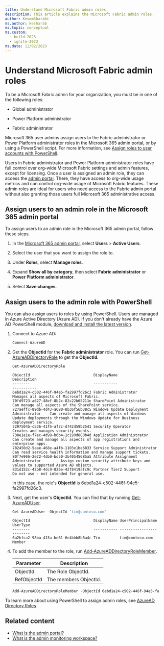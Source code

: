 ```yaml
---
title: Understand Microsoft Fabric admin roles
description: This article explains the Microsoft Fabric admin roles.
author: KesemSharabi
ms.author: kesharab
ms.topic: conceptual
ms.custom:
  - build-2023
  - ignite-2023
ms.date: 11/02/2023
---
```


# Understand Microsoft Fabric admin roles

To be a Microsoft Fabric admin for your organization, you must be in one of the following roles:

* Global administrator

* Power Platform administrator

* Fabric administrator

Microsoft 365 user admins assign users to the Fabric administrator or Power Platform administrator roles in the Microsoft 365 admin portal, or by using a PowerShell script. For more information, see [Assign roles to user accounts with PowerShell](/office365/enterprise/powershell/assign-roles-to-user-accounts-with-office-365-powershell).

Users in Fabric administrator and Power Platform administrator roles have full control over org-wide Microsoft Fabric settings and admin features, except for licensing. Once a user is assigned an admin role, they can access the [admin portal](admin-center.md). There, they have access to org-wide usage metrics and can control org-wide usage of Microsoft Fabric features. These admin roles are ideal for users who need access to the Fabric admin portal without also granting those users full Microsoft 365 administrative access.

## Assign users to an admin role in the Microsoft 365 admin portal

To assign users to an admin role in the Microsoft 365 admin portal, follow these steps.

1. In the [Microsoft 365 admin portal](https://portal.office.com/adminportal/home#/homepage), select **Users** > **Active Users**.

2. Select the user that you want to assign the role to.

3. Under **Roles**, select **Manage roles**.

4. Expand **Show all by category**, then select **Fabric administrator** or **Power Platform administrator**.

5. Select **Save changes**.

## Assign users to the admin role with PowerShell

You can also assign users to roles by using PowerShell. Users are managed in Azure Active Directory (Azure AD). If you don't already have the Azure AD PowerShell module, [download and install the latest version](https://www.powershellgallery.com/packages/AzureAD/).

1. Connect to Azure AD:
   ```powershell
   Connect-AzureAD
   ```

1. Get the **ObjectId** for the **Fabric administrator** role. You can run [Get-AzureADDirectoryRole](/powershell/module/azuread/get-azureaddirectoryrole) to get the **ObjectId**.

    ```powershell
    Get-AzureADDirectoryRole
    ```
    
    ```output
    ObjectId                             DisplayName                                Description
    --------                             -----------                                -----------
    6ebd1a24-c502-446f-94e5-fa2997fd26c3 Fabric Administrator                       Manages all aspects of Microsoft Fabric.
    70fd9723-a627-48ef-8b2c-82c22b65211e SharePoint Administrator                   Can manage all aspects of the SharePoint service.
    727aeffc-89db-4d43-a680-8b36f56b38c5 Windows Update Deployment Administrator    Can create and manage all aspects of Windows Update deployments through the Windows Update for Business deployment service.
    7297504b-c536-41f6-af7c-d742d59b2541 Security Operator                          Creates and manages security events.
    738e1e1e-f7ec-4d99-b6b4-1c190d880b4d Application Administrator                  Can create and manage all aspects of app registrations and enterprise apps.
    782450d2-5aae-468e-a4fb-1103e1be6833 Service Support Administrator              Can read service health information and manage support tickets.
    80f7e906-2e72-4db0-bd50-3b40545685a5 Attribute Assignment Administrator         Assign custom security attribute keys and values to supported Azure AD objects.
    831d152c-42b8-4dc9-826e-42f8419afc9c Partner Tier2 Support                      Do not use - not intended for general use.
    ```

    In this case, the role's **ObjectId** is 6ebd1a24-c502-446f-94e5-fa2997fd26c3.

1. Next, get the user's **ObjectId**. You can find that by running [Get-AzureADUser](/powershell/module/azuread/get-azureaduser).

    ```powershell
    Get-AzureADUser -ObjectId 'tim@contoso.com'
    ```
    
    ```output
    ObjectId                             DisplayName UserPrincipalName      UserType
    --------                             ----------- -----------------      --------
    6a2bfca2-98ba-413a-be61-6e4bbb8b8a4c Tim         tim@contoso.com        Member
    ```

1. To add the member to the role, run [Add-AzureADDirectoryRoleMember](/powershell/module/azuread/add-azureaddirectoryrolemember).

    | Parameter | Description |
    | --- | --- |
    | ObjectId |The Role ObjectId. |
    | RefObjectId |The members ObjectId. |

    ```powershell
    Add-AzureADDirectoryRoleMember -ObjectId 6ebd1a24-c502-446f-94e5-fa2997fd26c3 -RefObjectId 6a2bfca2-98ba-413a-be61-6e4bbb8b8a4c
    ```
To learn more about using PowerShell to assign admin roles, see [AzureAD Directory Roles](/powershell/module/azuread/#directory-roles).

## Related content

* [What is the admin portal?](admin-center.md)
* [What is the admin monitoring workspace?](monitoring-workspace.md)
